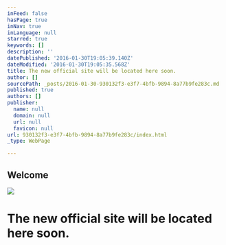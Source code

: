 ```yaml
---
inFeed: false
hasPage: true
inNav: true
inLanguage: null
starred: true
keywords: []
description: ''
datePublished: '2016-01-30T19:05:39.140Z'
dateModified: '2016-01-30T19:05:35.568Z'
title: The new official site will be located here soon.
author: []
sourcePath: _posts/2016-01-30-930132f3-e3f7-4bfb-9894-8a77b9fe283c.md
published: true
authors: []
publisher:
  name: null
  domain: null
  url: null
  favicon: null
url: 930132f3-e3f7-4bfb-9894-8a77b9fe283c/index.html
_type: WebPage

---
```

## Welcome
![](https://s3-us-west-2.amazonaws.com/the-grid-img/p/be3ff27182dc43c71021aec0702270fa6d30cfa2.jpg)

# The new official site will be located here soon.